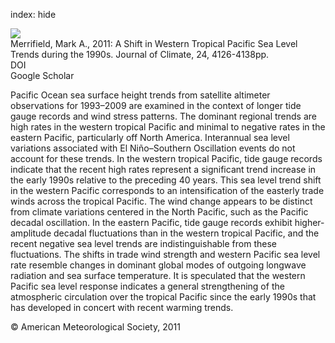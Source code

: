 index: hide

<div class="Citation">
    <div class="Citation-thumb CitationThumb-linked"  data-href="https://doi.org/10.1175/2011jcli3932.1">
      <img src="https://static.claimspace.cloud/climate-study-static/refs/thumbs/11/Merrifield_2011-thumb.png" />
    </div>

  <div class="Citation-body">
    <div class="Citation-text">Merrifield, Mark A., 2011: A Shift in Western Tropical Pacific Sea Level Trends during the 1990s. <span class="Article-journal">Journal of Climate, </span><span class="Article-volume">24, </span>4126-4138pp.</div>
    <div class="Citation-links">
      <div class="CitationLink" data-href="https://doi.org/10.1175/2011jcli3932.1">
        <div class="CitationLink-icon CitationLink-Doi"></div>
        <div class="CitationLink-text">DOI</div>
      </div>
      <div class="CitationLink" data-href="https://scholar.google.com/scholar?q=10.1175/2011jcli3932.1">
        <div class="CitationLink-icon CitationLink-Scholar"></div>
        <div class="CitationLink-text">Google Scholar</div>
      </div>
    </div>
  </div>
</div>

Pacific Ocean sea surface height trends from satellite altimeter observations for 1993–2009 are examined in the context of longer tide gauge records and wind stress patterns. The dominant regional trends are high rates in the western tropical Pacific and minimal to negative rates in the eastern Pacific, particularly off North America. Interannual sea level variations associated with El Niño–Southern Oscillation events do not account for these trends. In the western tropical Pacific, tide gauge records indicate that the recent high rates represent a significant trend increase in the early 1990s relative to the preceding 40 years. This sea level trend shift in the western Pacific corresponds to an intensification of the easterly trade winds across the tropical Pacific. The wind change appears to be distinct from climate variations centered in the North Pacific, such as the Pacific decadal oscillation. In the eastern Pacific, tide gauge records exhibit higher-amplitude decadal fluctuations than in the western tropical Pacific, and the recent negative sea level trends are indistinguishable from these fluctuations. The shifts in trade wind strength and western Pacific sea level rate resemble changes in dominant global modes of outgoing longwave radiation and sea surface temperature. It is speculated that the western Pacific sea level response indicates a general strengthening of the atmospheric circulation over the tropical Pacific since the early 1990s that has developed in concert with recent warming trends.

<div class="Citation-copy">
&copy; American Meteorological Society, 2011
</div>